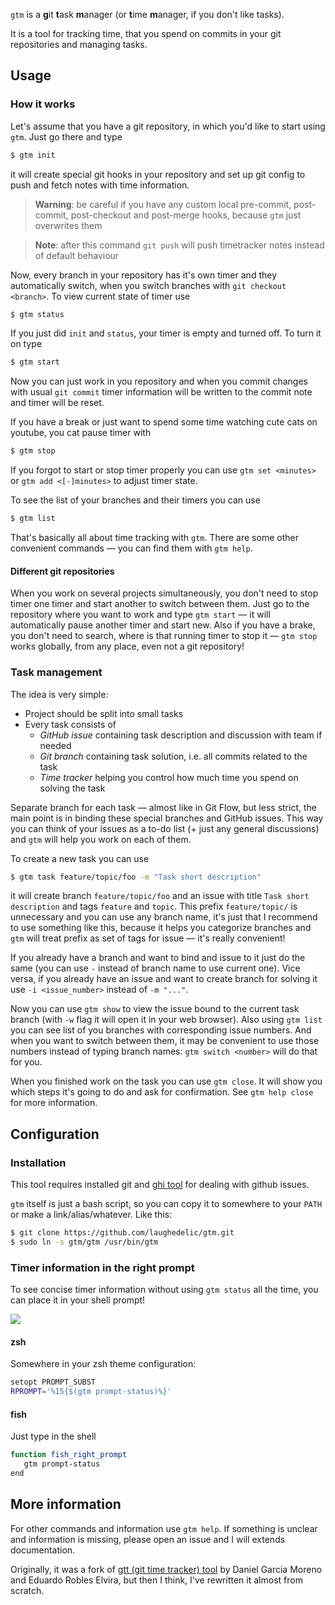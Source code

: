 `gtm` is a **g**it **t**ask **m**anager (or **t**ime **m**anager, if you don't like tasks).

It is a tool for tracking time, that you spend on commits in your git repositories and managing tasks.

## Usage

### How it works

Let's assume that you have a git repository, in which you'd like to start using `gtm`. Just go there and type
```bash
$ gtm init
```
it will create special git hooks in your repository and set up git config to push and fetch notes with time information.

> **Warning**: be careful if you have any custom local pre-commit, post-commit, post-checkout and post-merge hooks, because `gtm` just overwrites them

> **Note**: after this command `git push` will push timetracker notes instead of default behaviour

Now, every branch in your repository has it's own timer and they automatically switch, when you switch branches with `git checkout <branch>`. 
To view current state of timer use
```bash
$ gtm status
```
If you just did `init` and `status`, your timer is empty and turned off. To turn it on type
```bash
$ gtm start
```

Now you can just work in you repository and when you commit changes with usual `git commit` timer information will be written to the commit note and timer will be reset.

If you have a break or just want to spend some time watching cute cats on youtube, you cat pause timer with
```bash
$ gtm stop
```

If you forgot to start or stop timer properly you can use `gtm set <minutes>` or `gtm add <[-]minutes>` to adjust timer state.

To see the list of your branches and their timers you can use
```bash
$ gtm list
```

That's basically all about time tracking with `gtm`. There are some other convenient commands — you can find them with `gtm help`.

#### Different git repositories

When you work on several projects simultaneously, you don't need to stop timer one timer and start another to switch between them. Just go to the repository where you want to work and type `gtm start` — it will automatically pause another timer and start new. Also if you have a brake, you don't need to search, where is that running timer to stop it — `gtm stop` works globally, from any place, even not a git repository!

### Task management

The idea is very simple:
- Project should be split into small tasks
- Every task consists of
  + _GitHub issue_ containing task description and discussion with team if needed
  + _Git branch_ containing task solution, i.e. all commits related to the task
  + _Time tracker_ helping you control how much time you spend on solving the task

Separate branch for each task — almost like in Git Flow, but less strict, the main point is in binding these special branches and GitHub issues. This way you can think of your issues as a to-do list (+ just any general discussions) and `gtm` will help you work on each of them.

To create a new task you can use
```bash
$ gtm task feature/topic/foo -m "Task short description"
```
it will create branch `feature/topic/foo` and an issue with title `Task short description` and tags `feature` and `topic`. This prefix `feature/topic/` is unnecessary and you can use any branch name, it's just that I recommend to use something like this, because it helps you categorize branches and `gtm` will treat prefix as set of tags for issue — it's really convenient!

If you already have a branch and want to bind and issue to it just do the same (you can use `-` instead of branch name to use current one). Vice versa, if you already have an issue and want to create branch for solving it use `-i <issue_number>` instead of `-m "..."`.

Now you can use `gtm show` to view the issue bound to the current task branch (with `-w` flag it will open it in your web browser). Also using `gtm list` you can see list of you branches with corresponding issue numbers. And when you want to switch between them, it may be convenient to use those numbers instead of typing branch names: `gtm switch <number>` will do that for you.

When you finished work on the task you can use `gtm close`. It will show you which steps it's going to do and ask for confirmation. See `gtm help close` for more information.

## Configuration

### Installation

This tool requires installed git and [ghi tool](https://github.com/stephencelis/ghi) for dealing with github issues.

`gtm` itself is just a bash script, so you can copy it to somewhere to your `PATH` or make a link/alias/whatever. Like this:
```bash
$ git clone https://github.com/laughedelic/gtm.git
$ sudo ln -s gtm/gtm /usr/bin/gtm
```

### Timer information in the right prompt

To see concise timer information without using `gtm status` all the time, you can place it in your shell prompt!

![](http://i.imgur.com/NRdzXwF.png?1)

#### zsh

Somewhere in your zsh theme configuration:
```bash
setopt PROMPT_SUBST
RPROMPT='%15{$(gtm prompt-status)%}'
```

#### fish

Just type in the shell
```bash
function fish_right_prompt
   gtm prompt-status
end
```


## More information

For other commands and information use `gtm help`. If something is unclear and information is missing, please open an issue and I will extends documentation.

Originally, it was a fork of [gtt (git time tracker) tool](http://gitorious.org/gtt/gtt) by Daniel Garcia Moreno and Eduardo Robles Elvira, but then I think, I've rewritten it almost from scratch.
